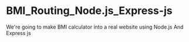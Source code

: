 # BMI_Routing_Node.js_Express-js
We're going to make  BMI calculator  into a real website using Node.js And Express js
